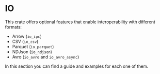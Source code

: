 # IO

This crate offers optional features that enable interoperability with different formats:

* Arrow (`io_ipc`)
* CSV (`io_csv`)
* Parquet (`io_parquet`)
* NDJson (`io_ndjson`)
* Avro (`io_avro` and `io_avro_async`)

In this section you can find a guide and examples for each one of them.
